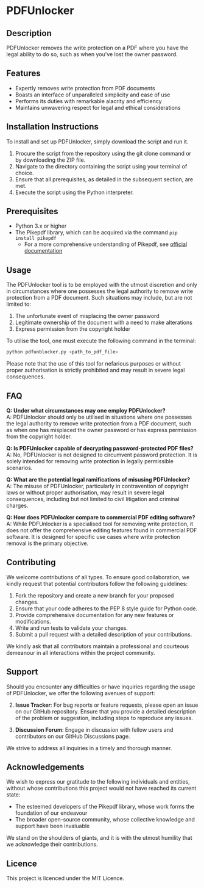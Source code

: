 # PDFUnlocker

## Description

PDFUnlocker removes the write protection on a PDF where you have the legal ability to do so, such as when you've lost the owner password.

## Features

- Expertly removes write protection from PDF documents
- Boasts an interface of unparalleled simplicity and ease of use
- Performs its duties with remarkable alacrity and efficiency
- Maintains unwavering respect for legal and ethical considerations

## Installation Instructions

To install and set up PDFUnlocker, simply download the script and run it.

1. Procure the script from the repository using the git clone command or by downloading the ZIP file.
2. Navigate to the directory containing the script using your terminal of choice.
3. Ensure that all prerequisites, as detailed in the subsequent section, are met.
4. Execute the script using the Python interpreter.


## Prerequisites

- Python 3.x or higher
- The Pikepdf library, which can be acquired via the command `pip install pikepdf`
  - For a more comprehensive understanding of Pikepdf, see [official documentation](https://pikepdf.readthedocs.io/en/latest/installation.html)

## Usage

The PDFUnlocker tool is to be employed with the utmost discretion and only in circumstances where one possesses the legal authority to remove write protection from a PDF document. Such situations may include, but are not limited to:

1. The unfortunate event of misplacing the owner password
2. Legitimate ownership of the document with a need to make alterations
3. Express permission from the copyright holder

To utilise the tool, one must execute the following command in the terminal:

```python
python pdfunblocker.py <path_to_pdf_file>
```

Please note that the use of this tool for nefarious purposes or without proper authorisation is strictly prohibited and may result in severe legal consequences.

## FAQ

**Q: Under what circumstances may one employ PDFUnlocker?**  
A: PDFUnlocker should only be utilised in situations where one possesses the legal authority to remove write protection from a PDF document, such as when one has misplaced the owner password or has express permission from the copyright holder.

**Q: Is PDFUnlocker capable of decrypting password-protected PDF files?**  
A: No, PDFUnlocker is not designed to circumvent password protection. It is solely intended for removing write protection in legally permissible scenarios.

**Q: What are the potential legal ramifications of misusing PDFUnlocker?**  
A: The misuse of PDFUnlocker, particularly in contravention of copyright laws or without proper authorisation, may result in severe legal consequences, including but not limited to civil litigation and criminal charges.

**Q: How does PDFUnlocker compare to commercial PDF editing software?**  
A: While PDFUnlocker is a specialised tool for removing write protection, it does not offer the comprehensive editing features found in commercial PDF software. It is designed for specific use cases where write protection removal is the primary objective.


## Contributing

We welcome contributions of all types. To ensure good collaboration, we kindly request that potential contributors follow the following guidelines:

1. Fork the repository and create a new branch for your proposed changes.
2. Ensure that your code adheres to the PEP 8 style guide for Python code.
3. Provide comprehensive documentation for any new features or modifications.
4. Write and run tests to validate your changes.
5. Submit a pull request with a detailed description of your contributions.

We kindly ask that all contributors maintain a professional and courteous demeanour in all interactions within the project community.

## Support

Should you encounter any difficulties or have inquiries regarding the usage of PDFUnlocker, we offer the following avenues of support:

2. **Issue Tracker**: For bug reports or feature requests, please open an issue on our GitHub repository. Ensure that you provide a detailed description of the problem or suggestion, including steps to reproduce any issues.

3. **Discussion Forum**: Engage in discussion with fellow users and contributors on our GitHub Discussions page.

We strive to address all inquiries in a timely and thorough manner.


## Acknowledgements

We wish to express our gratitude to the following individuals and entities, without whose contributions this project would not have reached its current state:

- The esteemed developers of the Pikepdf library, whose work forms the foundation of our endeavour
- The broader open-source community, whose collective knowledge and support have been invaluable

We stand on the shoulders of giants, and it is with the utmost humility that we acknowledge their contributions.

## Licence

This project is licenced under the MIT Licence.